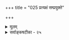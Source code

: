 +++
title = "025 प्रत्यक्षं सम्प्रयुक्ते"

+++
<details><summary>मूलम्</summary>

प्रत्यक्षं संप्रयुक्ते स्मृतिरपि विदिते व्याप्तिसिद्धेऽनुमा स्यात् शाब्दी धीरन्वितादौ भवति तदनुगा भ्रान्तिधीः क्वाप्यसिद्धेः ।  
व्योमाम्भोजादिशब्दोऽप्यनियतमतिकृत् स्यात् पदार्थं त्यजेच्चेत् नो चेत्स्यादन्यथाधीर्ध्रुवमिह यदि वाऽनन्वितत्वाप्रतीतिः ॥ २५ ॥
</details>

<details><summary>सर्वाङ्कषटीका - २५</summary>

1 





'न च निरुपाधिकासत्प्रतीतं क्वचिन्नः' इत्युक्तं विशिष्य प्रदर्शयति - प्रत्यक्षमित्यादि । प्रत्यक्षम् **संप्रयुक्ते** = इन्द्रियसम्बद्धे विषये स्यात् । इन्द्रियसंबन्धः असता कथं स्यात् ? स्मृतिरपि **विदिते** = पूर्वमेवा- नुभूते विषये स्यात् । **व्याप्तिसिद्धे** = व्याप्त्या गृहीते विषये **अनुमा** = अनुमितिः च स्यात् । शाब्दी **धीः** = शब्दजन्यं ज्ञानमपि **अन्वितादौ** = पूर्वावगतशक्त्योपस्थितानां अर्थानां परस्परमन्वयविषयकं भवति । प्रमास्थले यथा तथा भवतु । भ्रमस्थले असद्विषयत्वमनिवार्यं किल! 'असदेव रजतं मया गृहीतम्' इत्यनुभवोऽपि । ततश्च तत्र सिद्धं ज्ञानानामालम्बनशून्यत्वमित्यत्राह - **तदनुगा** = प्रत्यक्षादिप्रमाणैः पूर्वमवगतार्थविषयिणी **भ्रान्तिधीः** = भ्रमात्मकं ज्ञानमपि क्वापि **असिद्धे** = कुत्रचित् असति भवति, न तु सर्वथा असति । परत्र पूर्व- 



251. 

560 

व्योमाम्भोजादिशब्दोऽप्यनियतमतिकृत् स्यात् पदार्थ त्यजेच्चेत् 

नो चेत् स्यादन्यथाधीर्ध्रुवमिह, यदि वाऽनन्वितत्वाप्रतीतिः ॥25॥ 

[विषयाणां वासनाकल्पितत्वविमर्शः ] 

नेष्टः स्वान्यग्रहश्चेत्, क्वचिदपि न हि धीर्धर्मिणी वः कृतान्ते 

बुद्ध्यात्मा वासनाऽतो न च किमपि तयाऽपेक्षणीयं बहिष्ठम् । धीसन्ताने त्वनादौ भवति च निखिला वासनैकः क्षणस्तत् 

निश्शेषध्वंसिनी सा युगपदखिलमप्युद्वमेत् कल्पनौघम् ॥26॥ 

दृष्टावभासः खलु भ्रमः । न हि सर्प पूर्वमदृष्टवतः रज्जौ सर्पभ्रमः संभवति । पुरोदेशेऽसतो भानम्, न सर्वथाऽसतः । अतश्च निरुपाधिकासद्विषयज्ञानं जगति कुत्रापि नास्त्येवेत्यसत्ख्यातिः न कथाञ्चिदपि साधीयसी ॥ 

ननु गगनकुसुमादिपदानि लोके श्रुतचराणि । तेन च जायमानो बोधोऽसद्विषय एव दृष्टान्तोऽस्तीति चेत्- **व्योमाम्भोजादिशव्दोऽपि** = गगनारविन्दादिपदमपि **पदार्थम्** = समासघटकपदानामर्थं यदि त्यजेत्, तदा अनियतमतिकृत् भवेत् । तत्पदं शृण्वतां नियतविषयकबोधाजनकमेव भवेत् । तदा सति हि गगना- रविन्दशशशृङ्गवन्ध्यासुतादिपदानि शृण्वतां नियतबोधजनकानि न भवेयुः, दृश्यते च नियतकल्पितविषयकबोधः । परन्तु न निरुपाधिकासद्विषयकबोधः । अयमंशः पूर्वमेव (श्लो. 18) विस्तरेण विमृष्टः । अथवा अव्युत्पन्नानामर्थबाधमजानतां यदि कश्चन बोधः तेन पदेन जायेत, तदा - नो **चेत्** = तादृशबोधो न भवतीति यदि नाङ्गीक्रियते, बोधो यदि भवेदित्यर्थः । तदा तादृशधी : **इह** = एतद्विषये **अन्यथाधीः** = अन्यथाख्यातिरेव ध्रुवम् । यदि **वा** = अथवा **अनन्वितत्वाप्रतीतिः** = असंसर्गाग्रहः, तथा चाख्यातिः । भ्रमस्थलेऽन्यतरवाद एव पर्यवसानस्य पूर्वं प्रदर्शनात् । निरुपाधिकासत्ख्यातिस्तु न साधीयसी ॥ २५ ॥
</details>
